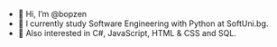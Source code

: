 - 👋 Hi, I’m @bopzen
- 🌱 I currently study Software Engineering with Python at SoftUni.bg. 
- 🌱 Also interested in C#, JavaScript, HTML & CSS and SQL.

